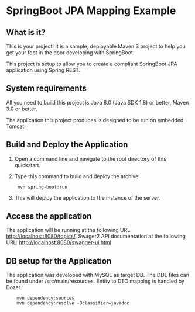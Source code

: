 SpringBoot JPA Mapping Example
==============================

What is it?
-----------

This is your project! It is a sample, deployable Maven 3 project to help you get your foot in the door developing with SpringBoot. 

This project is setup to allow you to create a compliant SpringBoot JPA application using Spring REST. 

System requirements
-------------------

All you need to build this project is Java 8.0 (Java SDK 1.8) or better, Maven 3.0 or better.

The application this project produces is designed to be run on embedded Tomcat. 

Build and Deploy the Application
-------------------------

1. Open a command line and navigate to the root directory of this quickstart.
2. Type this command to build and deploy the archive:

        mvn spring-boot:run

3. This will deploy the application to the instance of the server.


Access the application 
---------------------
 
The application will be running at the following URL: <http://localhost:8080/topics/>.
Swager2 API documentation at the following URL: <http://localhost:8080/swagger-ui.html>



DB setup for the Application
------------------------------------

 The application was developed with MySQL as target DB. 
 The DDL files can be found under /src/main/resources.
 Entity to DTO mapping is handled by Dozer.

        mvn dependency:sources
        mvn dependency:resolve -Dclassifier=javadoc

